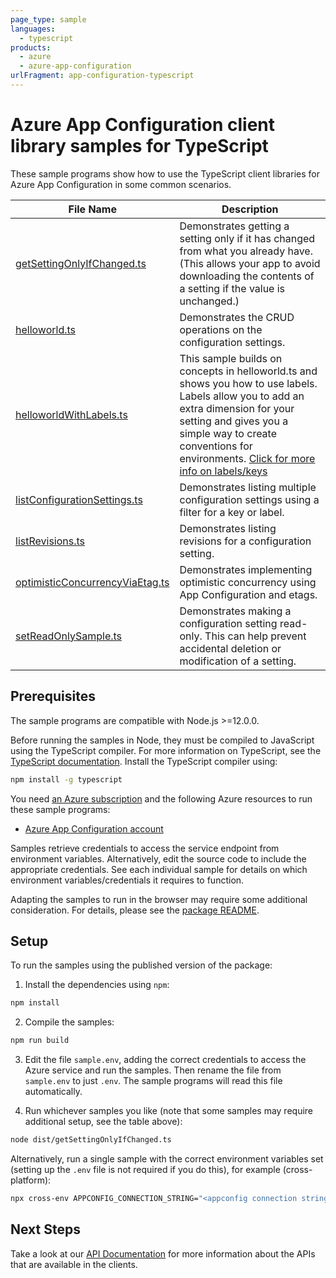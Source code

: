 ```yaml
---
page_type: sample
languages:
  - typescript
products:
  - azure
  - azure-app-configuration
urlFragment: app-configuration-typescript
---
```


# Azure App Configuration client library samples for TypeScript

These sample programs show how to use the TypeScript client libraries for Azure App Configuration in some common scenarios.

| **File Name**                                                   | **Description**                                                                                                                                                                                                                                                                                                                                   |
| --------------------------------------------------------------- | ------------------------------------------------------------------------------------------------------------------------------------------------------------------------------------------------------------------------------------------------------------------------------------------------------------------------------------------------- |
| [getSettingOnlyIfChanged.ts][getsettingonlyifchanged]           | Demonstrates getting a setting only if it has changed from what you already have. (This allows your app to avoid downloading the contents of a setting if the value is unchanged.)                                                                                                                                                                |
| [helloworld.ts][helloworld]                                     | Demonstrates the CRUD operations on the configuration settings.                                                                                                                                                                                                                                                                                   |
| [helloworldWithLabels.ts][helloworldwithlabels]                 | This sample builds on concepts in helloworld.ts and shows you how to use labels. Labels allow you to add an extra dimension for your setting and gives you a simple way to create conventions for environments. [Click for more info on labels/keys](https://docs.microsoft.com/en-us/azure/azure-app-configuration/concept-key-value#label-keys) |
| [listConfigurationSettings.ts][listconfigurationsettings]       | Demonstrates listing multiple configuration settings using a filter for a key or label.                                                                                                                                                                                                                                                           |
| [listRevisions.ts][listrevisions]                               | Demonstrates listing revisions for a configuration setting.                                                                                                                                                                                                                                                                                       |
| [optimisticConcurrencyViaEtag.ts][optimisticconcurrencyviaetag] | Demonstrates implementing optimistic concurrency using App Configuration and etags.                                                                                                                                                                                                                                                               |
| [setReadOnlySample.ts][setreadonlysample]                       | Demonstrates making a configuration setting read-only. This can help prevent accidental deletion or modification of a setting.                                                                                                                                                                                                                    |

## Prerequisites

The sample programs are compatible with Node.js >=12.0.0.

Before running the samples in Node, they must be compiled to JavaScript using the TypeScript compiler. For more information on TypeScript, see the [TypeScript documentation][typescript]. Install the TypeScript compiler using:

```bash
npm install -g typescript
```

You need [an Azure subscription][freesub] and the following Azure resources to run these sample programs:

- [Azure App Configuration account][createinstance_azureappconfigurationaccount]

Samples retrieve credentials to access the service endpoint from environment variables. Alternatively, edit the source code to include the appropriate credentials. See each individual sample for details on which environment variables/credentials it requires to function.

Adapting the samples to run in the browser may require some additional consideration. For details, please see the [package README][package].

## Setup

To run the samples using the published version of the package:

1. Install the dependencies using `npm`:

```bash
npm install
```

2. Compile the samples:

```bash
npm run build
```

3. Edit the file `sample.env`, adding the correct credentials to access the Azure service and run the samples. Then rename the file from `sample.env` to just `.env`. The sample programs will read this file automatically.

4. Run whichever samples you like (note that some samples may require additional setup, see the table above):

```bash
node dist/getSettingOnlyIfChanged.ts
```

Alternatively, run a single sample with the correct environment variables set (setting up the `.env` file is not required if you do this), for example (cross-platform):

```bash
npx cross-env APPCONFIG_CONNECTION_STRING="<appconfig connection string>" node dist/getSettingOnlyIfChanged.js
```

## Next Steps

Take a look at our [API Documentation][apiref] for more information about the APIs that are available in the clients.

[getsettingonlyifchanged]: https://github.com/Azure/azure-sdk-for-js/blob/master/sdk/appconfiguration/app-configuration/samples/v1/typescript/src/getSettingOnlyIfChanged.ts
[helloworld]: https://github.com/Azure/azure-sdk-for-js/blob/master/sdk/appconfiguration/app-configuration/samples/v1/typescript/src/helloworld.ts
[helloworldwithlabels]: https://github.com/Azure/azure-sdk-for-js/blob/master/sdk/appconfiguration/app-configuration/samples/v1/typescript/src/helloworldWithLabels.ts
[listconfigurationsettings]: https://github.com/Azure/azure-sdk-for-js/blob/master/sdk/appconfiguration/app-configuration/samples/v1/typescript/src/listConfigurationSettings.ts
[listrevisions]: https://github.com/Azure/azure-sdk-for-js/blob/master/sdk/appconfiguration/app-configuration/samples/v1/typescript/src/listRevisions.ts
[optimisticconcurrencyviaetag]: https://github.com/Azure/azure-sdk-for-js/blob/master/sdk/appconfiguration/app-configuration/samples/v1/typescript/src/optimisticConcurrencyViaEtag.ts
[setreadonlysample]: https://github.com/Azure/azure-sdk-for-js/blob/master/sdk/appconfiguration/app-configuration/samples/v1/typescript/src/setReadOnlySample.ts
[apiref]: https://docs.microsoft.com/javascript/api/@azure/app-configuration
[freesub]: https://azure.microsoft.com/free/
[createinstance_azureappconfigurationaccount]: https://docs.microsoft.com/azure/azure-app-configuration/quickstart-aspnet-core-app?tabs=core5x#create-an-app-configuration-store
[package]: https://github.com/Azure/azure-sdk-for-js/tree/master/sdk/appconfiguration/app-configuration/README.md
[typescript]: https://www.typescriptlang.org/docs/home.html
